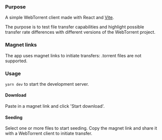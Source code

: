 ### Purpose
A simple WebTorrent client made with React and [Vite](https://vitejs.dev).

The purpose is to test file transfer capabilities and highlight possible transfer rate differences with different versions of the WebTorrent project.

### Magnet links
The app uses magnet links to initiate transfers: .torrent files are not supported.

### Usage
`yarn dev` to start the development server.

#### Download
Paste in a magnet link and click 'Start download'.

#### Seeding
Select one or more files to start seeding. Copy the magnet link and share it with a WebTorrent client to initiate transfer.
